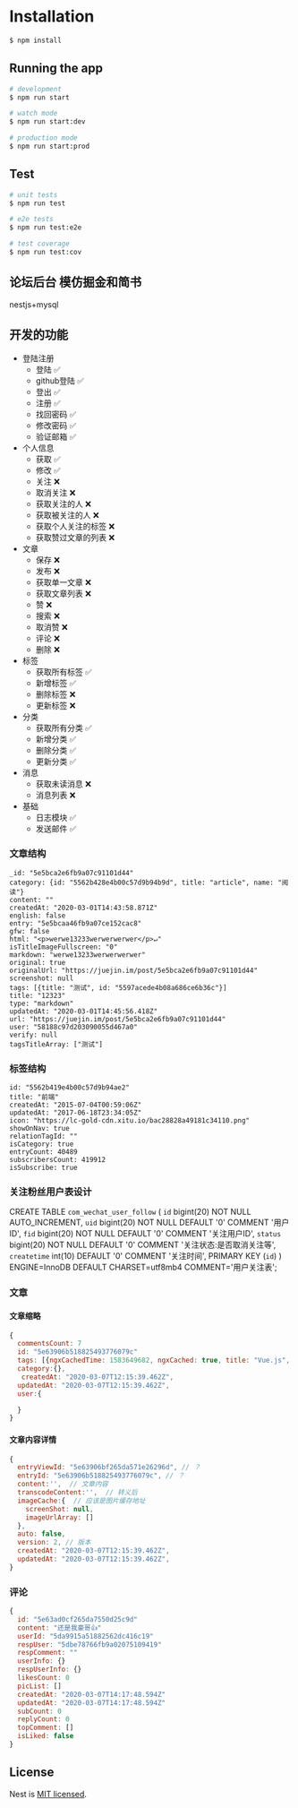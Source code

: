 

# Installation

```bash
$ npm install
```

## Running the app

```bash
# development
$ npm run start

# watch mode
$ npm run start:dev

# production mode
$ npm run start:prod
```

## Test

```bash
# unit tests
$ npm run test

# e2e tests
$ npm run test:e2e

# test coverage
$ npm run test:cov
```

## 论坛后台 模仿掘金和简书

nestjs+mysql

## 开发的功能

- 登陆注册
  - 登陆 ✅
  - github登陆 ✅
  - 登出 ✅
  - 注册 ✅
  - 找回密码 ✅
  - 修改密码 ✅
  - 验证邮箱 ✅
- 个人信息
  - 获取 ✅
  - 修改 ✅
  - 关注 ❌
  - 取消关注 ❌
  - 获取关注的人 ❌
  - 获取被关注的人 ❌
  - 获取个人关注的标签 ❌
  - 获取赞过文章的列表 ❌
- 文章
  - 保存 ❌
  - 发布 ❌
  - 获取单一文章 ❌
  - 获取文章列表 ❌
  - 赞 ❌
  - 搜索 ❌
  - 取消赞 ❌
  - 评论 ❌
  - 删除 ❌
- 标签
  - 获取所有标签 ✅
  - 新增标签 ✅
  - 删除标签 ❌
  - 更新标签 ❌
- 分类
  - 获取所有分类 ✅
  - 新增分类 ✅
  - 删除分类 ✅
  - 更新分类 ✅
- 消息
  - 获取未读消息 ❌
  - 消息列表 ❌
- 基础
  - 日志模块 ✅
  - 发送邮件 ✅


### 文章结构

```
_id: "5e5bca2e6fb9a07c91101d44"
category: {id: "5562b428e4b00c57d9b94b9d", title: "article", name: "阅读"}
content: ""
createdAt: "2020-03-01T14:43:58.871Z"
english: false
entry: "5e5bcaa46fb9a07ce152cac8"
gfw: false
html: "<p>werwe13233werwerwerwer</p>↵"
isTitleImageFullscreen: "0"
markdown: "werwe13233werwerwerwer"
original: true
originalUrl: "https://juejin.im/post/5e5bca2e6fb9a07c91101d44"
screenshot: null
tags: [{title: "测试", id: "5597acede4b08a686ce6b36c"}]
title: "12323"
type: "markdown"
updatedAt: "2020-03-01T14:45:56.418Z"
url: "https://juejin.im/post/5e5bca2e6fb9a07c91101d44"
user: "58188c97d203090055d467a0"
verify: null
tagsTitleArray: ["测试"]
```

### 标签结构

```
id: "5562b419e4b00c57d9b94ae2"
title: "前端"
createdAt: "2015-07-04T00:59:06Z"
updatedAt: "2017-06-18T23:34:05Z"
icon: "https://lc-gold-cdn.xitu.io/bac28828a49181c34110.png"
showOnNav: true
relationTagId: ""
isCategory: true
entryCount: 40489
subscribersCount: 419912
isSubscribe: true
```



### 关注粉丝用户表设计

CREATE TABLE `com_wechat_user_follow` (
  `id` bigint(20) NOT NULL AUTO_INCREMENT,
  `uid` bigint(20) NOT NULL DEFAULT '0' COMMENT '用户ID',
  `fid` bigint(20) NOT NULL DEFAULT '0' COMMENT '关注用户ID',
  `status` bigint(20) NOT NULL DEFAULT '0' COMMENT '关注状态:是否取消关注等',
  `createtime` int(10) DEFAULT '0' COMMENT '关注时间',
  PRIMARY KEY (`id`)
) ENGINE=InnoDB DEFAULT CHARSET=utf8mb4 COMMENT='用户关注表';

### 文章

#### 文章缩略
```js
{
  commentsCount: 7
  id: "5e63906b518825493776079c"
  tags: [{ngxCachedTime: 1583649682, ngxCached: true, title: "Vue.js", id: "555e9a98e4b00c57d9955f68",…}],
  category:{},
   createdAt: "2020-03-07T12:15:39.462Z",
  updatedAt: "2020-03-07T12:15:39.462Z",
  user:{

  }
}

```
#### 文章内容详情

```js
{
  entryViewId: "5e63906bf265da571e26296d", // ？
  entryId: "5e63906b518825493776079c", // ？
  content:'',  // 文章内容
  transcodeContent:'',  // 转义后
  imageCache:{  // 应该是图片缓存地址
    screenShot: null,
    imageUrlArray: []
  },
  auto: false,
  version: 2, // 版本
  createdAt: "2020-03-07T12:15:39.462Z",
  updatedAt: "2020-03-07T12:15:39.462Z",
}

```

### 评论
```js
{
  id: "5e63ad0cf265da7550d25c9d"
  content: "还是我豪哥👍"
  userId: "5da9915a51882562dc416c19"
  respUser: "5dbe78766fb9a02075109419"
  respComment: ""
  userInfo: {}
  respUserInfo: {}
  likesCount: 0
  picList: []
  createdAt: "2020-03-07T14:17:48.594Z"
  updatedAt: "2020-03-07T14:17:48.594Z"
  subCount: 0
  replyCount: 0
  topComment: []
  isLiked: false
}

```

## License

  Nest is [MIT licensed](LICENSE).
